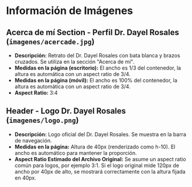# Información de Imágenes

## Acerca de mí Section - Perfil Dr. Dayel Rosales (`imagenes/acercade.jpg`)
- **Descripción:** Retrato del Dr. Dayel Rosales con bata blanca y brazos cruzados. Se utiliza en la sección "Acerca de mí".
- **Medidas en la página (escritorio):** El ancho es 1/3 del contenedor, la altura es automática con un aspect ratio de 3/4.
- **Medidas en la página (móvil):** El ancho es 100% del contenedor, la altura es automática con un aspect ratio de 3/4.
- **Aspect Ratio:** 3:4

## Header - Logo Dr. Dayel Rosales (`imagenes/logo.png`)
- **Descripción:** Logo oficial del Dr. Dayel Rosales. Se muestra en la barra de navegación.
- **Medidas en la página:** Altura de 40px (renderizado como h-10). El ancho es automático para mantener la proporción.
- **Aspect Ratio Estimado del Archivo Original:** Se asume un aspect ratio común para logos, por ejemplo 3:1. Si el logo original mide 120px de ancho por 40px de alto, se mostrará correctamente con la altura fijada en 40px.

